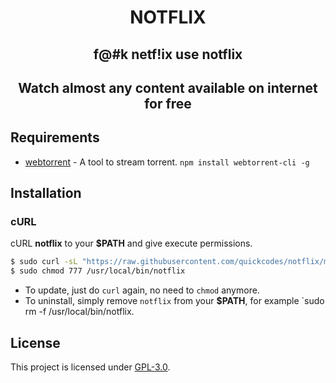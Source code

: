 <h1 align="center">NOTFLIX</h1>
<h2 align="center">f@#k netf!ix use notflix</h2>
<h2 align="center">Watch almost any content available on internet for free</h2>



## Requirements

* [webtorrent](https://webtorrent.io/) - A tool to stream torrent. `npm install webtorrent-cli -g`

## Installation

### cURL
cURL **notflix** to your **$PATH** and give execute permissions.

```sh
$ sudo curl -sL "https://raw.githubusercontent.com/quickcodes/notflix/main/notflix" -o /usr/local/bin/notflix
$ sudo chmod 777 /usr/local/bin/notflix
```
- To update, just do `curl` again, no need to `chmod` anymore.
- To uninstall, simply remove `notflix` from your **$PATH**, for example `sudo rm -f /usr/local/bin/notflix.

## License
This project is licensed under [GPL-3.0](https://raw.githubusercontent.com/Illumina/licenses/master/gpl-3.0.txt).



